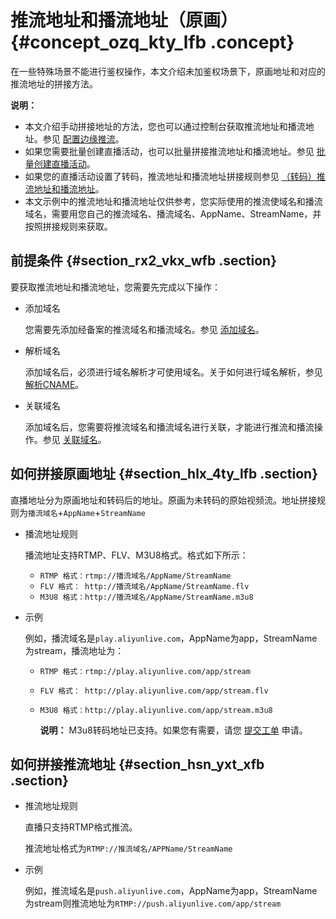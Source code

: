 # 推流地址和播流地址（原画） {#concept_ozq_kty_lfb .concept}

在一些特殊场景不能进行鉴权操作，本文介绍未加鉴权场景下，原画地址和对应的推流地址的拼接方法。

**说明：** 

-   本文介绍手动拼接地址的方法，您也可以通过控制台获取推流地址和播流地址。参见 [配置边缘推流](intl.zh-CN/用户指南/推播流配置/配置边缘推流.md#)。
-   如果您需要批量创建直播活动，也可以批量拼接推流地址和播流地址。参见 [批量创建直播活动](intl.zh-CN/用户指南/推播流配置/批量创建直播活动.md#)。
-   如果您的直播活动设置了转码，推流地址和播流地址拼接规则参见 [（转码）推流地址和播流地址](intl.zh-CN/用户指南/推播流配置/推流地址和播流地址/推流地址与播流地址（原画）.md#)。
-   本文示例中的推流地址和播流地址仅供参考，您实际使用的推流使域名和播流域名，需要用您自己的推流域名、播流域名、AppName、StreamName，并按照拼接规则来获取。

## 前提条件 {#section_rx2_vkx_wfb .section}

要获取推流地址和播流地址，您需要先完成以下操作：

-   添加域名

    您需要先添加经备案的推流域名和播流域名。参见 [添加域名](intl.zh-CN/用户指南/域名管理/管理域名/添加域名.md#)。

-   解析域名

    添加域名后，必须进行域名解析才可使用域名。关于如何进行域名解析，参见 [解析CNAME](intl.zh-CN/用户指南/域名管理/解析CNAME.md#)。

-   关联域名

    添加域名后，您需要将推流域名和播流域名进行关联，才能进行推流和播流操作。参见 [关联域名](intl.zh-CN/用户指南/域名管理/管理域名/关联域名.md#)。


## 如何拼接原画地址 {#section_hlx_4ty_lfb .section}

直播地址分为原画地址和转码后的地址。原画为未转码的原始视频流。地址拼接规则为`播流域名`+`AppName`+`StreamName`

-   播流地址规则

    播流地址支持RTMP、FLV、M3U8格式。格式如下所示：

    -   `RTMP 格式：rtmp://播流域名/AppName/StreamName`
    -   `FLV 格式： http://播流域名/AppName/StreamName.flv`
    -   `M3U8 格式：http://播流域名/AppName/StreamName.m3u8`
-   示例

    例如，播流域名是`play.aliyunlive.com`，AppName为app，StreamName为stream，播流地址为：

    -   `RTMP 格式：rtmp://play.aliyunlive.com/app/stream`
    -   `FLV 格式： http://play.aliyunlive.com/app/stream.flv`
    -   `M3U8 格式：http://play.aliyunlive.com/app/stream.m3u8`

        **说明：** M3u8转码地址已支持。如果您有需要，请您 [提交工单](https://workorder-intl.console.aliyun.com/?spm=5176.2020520001.aliyun_topbar.16.3ef74bd3qb8ZQs#/overview) 申请。


## 如何拼接推流地址 {#section_hsn_yxt_xfb .section}

-   推流地址规则

    直播只支持RTMP格式推流。

    推流地址格式为`RTMP://推流域名/APPName/StreamName`

-   示例

    例如，推流域名是`push.aliyunlive.com`，AppName为app，StreamName为stream则推流地址为`RTMP://push.aliyunlive.com/app/stream`


